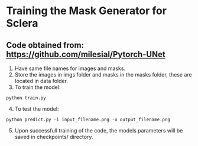 # Training the Mask Generator for Sclera 
## Code obtained from: https://github.com/milesial/Pytorch-UNet

1. Have same file names for images and masks. 
2. Store the images in imgs folder and masks in the masks folder, these are located in data folder. 
3. To train the model: 
```
python train.py 
```
4. To test the model:
```
python predict.py -i input_filename.png -o output_filename.png
```
5. Upon successfull training of the code, the models parameters will be saved in checkpoints/ directory. 